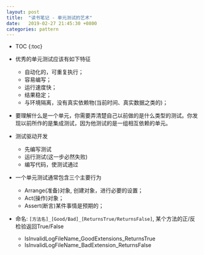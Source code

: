 ```yaml
---
layout: post
title:  "读书笔记 - 单元测试的艺术"
date:   2019-02-27 21:45:30 +0800
categories: pattern
---
```


* TOC
{:toc}

- 优秀的单元测试应该有如下特征
    - 自动化的，可重复执行；
    - 容易编写；
    - 运行速度快；
    - 结果稳定；
    - 与环境隔离，没有真实依赖物(当前时间、真实数据之类的)；

- 要理解什么是一个单元，你需要弄清楚自己以前做的是什么类型的测试。你发现以前所作的是集成测试，因为他测试的是一组相互依赖的单元。

- 测试驱动开发
    - 先编写测试
    - 运行测试(这一步必然失败)
    - 编写代码，使测试通过

- 一个单元测试通常包含三个主要行为
    - Arrange(准备)对象, 创建对象，进行必要的设置；
    - Act(操作)对象；
    - Assert(断言)某件事情是预期的；

- 命名: `[方法名]_[Good/Bad]_[ReturnsTrue/ReturnsFalse]`, 某个方法的正/反检验返回True/False
    - IsInvalidLogFileName_GoodExtensions_ReturnsTrue
    - IsInvalidLogFileName_BadExtension_ReturnsFalse